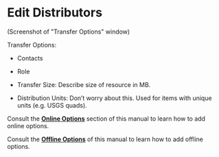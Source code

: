 # Edit Distributors

\(Screenshot of "Transfer Options" window\)

Transfer Options:

* Contacts
* Role

* Transfer Size: Describe size of resource in MB.

* Distribution Units: Don’t worry about this. Used for items with unique units \(e.g. USGS quads\).

Consult the [**Online Options**](/record/edit/quality/edit-distributors/online-option.md) section of this manual to learn how to add online options.

Consult the [**Offline Options**](/record/edit/quality/edit-distributors/offline-options.md) of this manual to learn how to add offline options.

